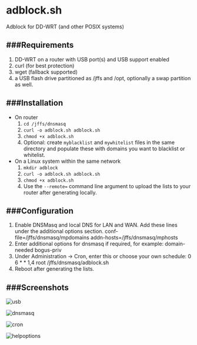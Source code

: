 # adblock.sh
Adblock for DD-WRT (and other POSIX systems)

###Requirements
---------------
1. DD-WRT on a router with USB port(s) and USB support enabled
2. curl (for best protection)
3. wget (fallback supported)
4. a USB flash drive partitioned as /jffs and /opt, optionally a swap partition as well.

###Installation
---------------
+ On router
  1. `cd /jffs/dnsmasq`
  2. `curl -o adblock.sh adblock.sh`
  3. `chmod +x adblock.sh`
  4. Optional: create `myblacklist` and `mywhitelist` files in the same directory and populate these with domains you want to blacklist or whitelist.
+ On a Linux system within the same network
  1. `mkdir adblock`
  2. `curl -o adblock.sh adblock.sh`
  3. `chmod +x adblock.sh`
  4. Use the `--remote=` command line argument to upload the lists to your router after generating locally.

###Configuration
----------------
1. Enable DNSMasq and local DNS for LAN and WAN. Add these lines under the additional options section.
    conf-file=/jffs/dnsmasq/mpdomains
    addn-hosts=/jffs/dnsmasq/mphosts
2. Enter additional options for dnsmasq if required, for example:
    domain-needed
    bogus-priv
3. Under Administration -> Cron, enter this or choose your own schedule:
    0 6 * * 1,4 root /jffs/dnsmasq/adblock.sh
4. Reboot after generating the lists.

###Screenshots
--------------

![usb](https://i.imgur.com/xT7Wgp4.png)

![dnsmasq](https://i.imgur.com/0Y9bDdq.png)

![cron](https://i.imgur.com/yUpTGbJ.png)

![helpoptions](https://i.imgur.com/Uf2D5Om.png)

